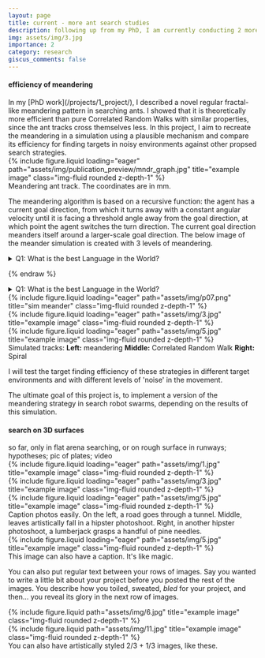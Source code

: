 ```yaml
---
layout: page
title: current - more ant search studies
description: following up from my PhD, I am currently conducting 2 more studies; an empirical one on ant search on rugose surfaces and a modeling study on the efficiency of the meanders we described in my first PhD chapter.
img: assets/img/3.jpg
importance: 2
category: research
giscus_comments: false
---
```


<h4>efficiency of meandering</h4>
In my [PhD work](/projects/1_project/), I described a novel regular fractal-like meandering pattern in searching ants. I showed that it is theoretically more efficient than pure Correlated Random Walks with similar properties, since the ant tracks cross themselves less.
In this project, I aim to recreate the meandering in a simulation using a plausible mechanism and compare its efficiency for finding targets in noisy environments against other propsed search strategies.

<div class="row">
    <div class="col-sm mt-3 mt-md-0">
        {% include figure.liquid loading="eager" path="assets/img/publication_preview/mndr_graph.jpg" title="example image" class="img-fluid rounded z-depth-1" %}
    </div>
</div>
<div class="caption">
    Meandering ant track. The coordinates are in mm.
</div>

The meandering algorithm is based on a recursive function: the agent has a current goal direction, from which it turns away with a constant angular velocity until it is facing a threshold angle away from the goal direction, at which point the agent switches the turn direction. The current goal direction meanders itself around a larger-scale goal direction. The below image of the meander simulation is created with 3 levels of meandering.

<details> 
  <summary>Q1: What is the best Language in the World? </summary>

{% raw %}

```
pseudocode
```

</details>

{% endraw %}

<details> 
  <summary>Q1: What is the best Language in the World? </summary>

    ---
    pseudocode
    ---

</details>

<div class="row">
    <div class="col-sm mt-3 mt-md-0">
        {% include figure.liquid loading="eager" path="assets/img/p07.png" title="sim meander" class="img-fluid rounded z-depth-1" %}
    </div>
    <div class="col-sm mt-3 mt-md-0">
        {% include figure.liquid loading="eager" path="assets/img/3.jpg" title="example image" class="img-fluid rounded z-depth-1" %}
    </div>
    <div class="col-sm mt-3 mt-md-0">
        {% include figure.liquid loading="eager" path="assets/img/5.jpg" title="example image" class="img-fluid rounded z-depth-1" %}
    </div>
</div>
<div class="caption">
    Simulated tracks: <strong>Left:</strong> meandering <strong>Middle:</strong> Correlated Random Walk <strong>Right:</strong> Spiral
</div>

I will test the target finding efficiency of these strategies in different target environments and with different levels of 'noise' in the movement.

The ultimate goal of this project is, to implement a version of the meandering strategy in search robot swarms, depending on the results of this simulation.


<h4>search on 3D surfaces</h4>
so far, only in flat arena searching, or on rough surface in runways; hypotheses; pic of plates; video


<div class="row">
    <div class="col-sm mt-3 mt-md-0">
        {% include figure.liquid loading="eager" path="assets/img/1.jpg" title="example image" class="img-fluid rounded z-depth-1" %}
    </div>
    <div class="col-sm mt-3 mt-md-0">
        {% include figure.liquid loading="eager" path="assets/img/3.jpg" title="example image" class="img-fluid rounded z-depth-1" %}
    </div>
    <div class="col-sm mt-3 mt-md-0">
        {% include figure.liquid loading="eager" path="assets/img/5.jpg" title="example image" class="img-fluid rounded z-depth-1" %}
    </div>
</div>
<div class="caption">
    Caption photos easily. On the left, a road goes through a tunnel. Middle, leaves artistically fall in a hipster photoshoot. Right, in another hipster photoshoot, a lumberjack grasps a handful of pine needles.
</div>
<div class="row">
    <div class="col-sm mt-3 mt-md-0">
        {% include figure.liquid loading="eager" path="assets/img/5.jpg" title="example image" class="img-fluid rounded z-depth-1" %}
    </div>
</div>
<div class="caption">
    This image can also have a caption. It's like magic.
</div>

You can also put regular text between your rows of images.
Say you wanted to write a little bit about your project before you posted the rest of the images.
You describe how you toiled, sweated, _bled_ for your project, and then... you reveal its glory in the next row of images.

<div class="row justify-content-sm-center">
    <div class="col-sm-8 mt-3 mt-md-0">
        {% include figure.liquid path="assets/img/6.jpg" title="example image" class="img-fluid rounded z-depth-1" %}
    </div>
    <div class="col-sm-4 mt-3 mt-md-0">
        {% include figure.liquid path="assets/img/11.jpg" title="example image" class="img-fluid rounded z-depth-1" %}
    </div>
</div>
<div class="caption">
    You can also have artistically styled 2/3 + 1/3 images, like these.
</div>

